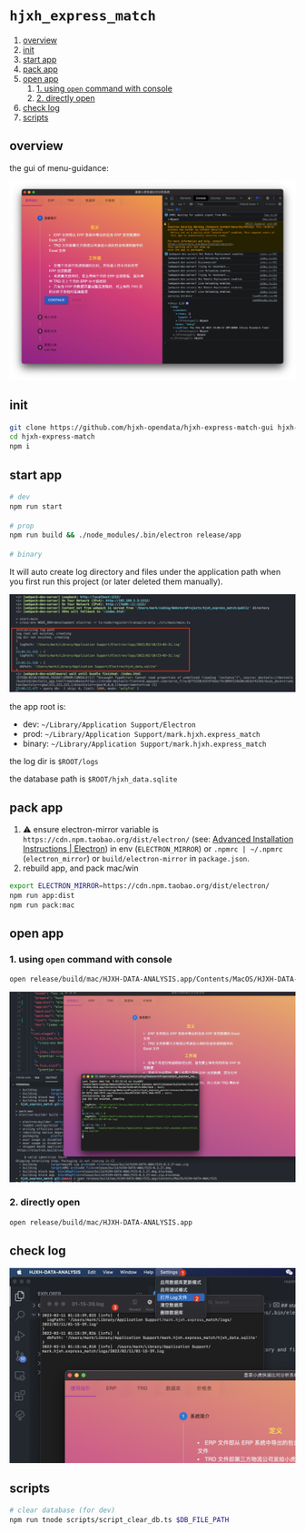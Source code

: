 # `hjxh_express_match`

1. [overview](#overview)
2. [init](#init)
3. [start app](#start-app)
4. [pack app](#pack-app)
5. [open app](#open-app)
    1. [1. using `open` command with console](#1-using-open-command-with-console)
    2. [2. directly open](#2-directly-open)
6. [check log](#check-log)
7. [scripts](#scripts)

## overview

the gui of menu-guidance:

![picture 2](.imgs/readme-1644505943397-7308f59e5b6e13c49824c0afc0697ab98f78815368444ac5b28728f1c19b7069.png)  

## init

```sh
git clone https://github.com/hjxh-opendata/hjxh-express-match-gui hjxh-express-match
cd hjxh-express-match
npm i
```

## start app

```sh
# dev
npm run start

# prop
npm run build && ./node_modules/.bin/electron release/app

# binary
```

It will auto create log directory and files under the application path when you first run this project (or later deleted them manually).

![picture 1](.imgs/readme-1644505703990-cf11e1cd910b52b9ac54c7e44f487b2a6a9350a55672a91b450492ca815154d3.png)  

the app root is:

- dev: `~/Library/Application Support/Electron`
- prod: `~/Library/Application Support/mark.hjxh.express_match`
- binary: `~/Library/Application Support/mark.hjxh.express_match`

the log dir is `$ROOT/logs`

the database path is `$ROOT/hjxh_data.sqlite`

## pack app

1. :warning: ensure electron-mirror variable is `https://cdn.npm.taobao.org/dist/electron/` (see: [Advanced Installation Instructions | Electron](https://www.electronjs.org/docs/latest/tutorial/installation#mirror)) in env (`ELECTRON_MIRROR`) or `.npmrc | ~/.npmrc` (`electron_mirror`) or `build/electron-mirror` in `package.json`.
2. rebuild app, and pack mac/win

```sh
export ELECTRON_MIRROR=https://cdn.npm.taobao.org/dist/electron/
npm run app:dist
npm run pack:mac
```

## open app

### 1. using `open` command with console

```sh
open release/build/mac/HJXH-DATA-ANALYSIS.app/Contents/MacOS/HJXH-DATA-ANALYSIS
```

![picture 12](.imgs/readme-1644512933213-dd3defe0af8870886d74f5e5381b32fa572bf29ac72db887eafafa3b9845c8fd.png)  

### 2. directly open

```sh
open release/build/mac/HJXH-DATA-ANALYSIS.app
```

## check log

![picture 13](.imgs/readme-1644513445766-a9c7233f0060cb9cd4993b696b12eb004a01114a4c0b4ef3b58eb0a040d6e974.png)  

## scripts

```sh
# clear database (for dev)
npm run tnode scripts/script_clear_db.ts $DB_FILE_PATH
```
